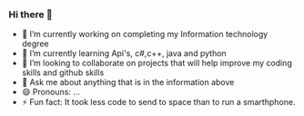 ### Hi there 👋
- 🔭 I’m currently working on completing my Information technology degree
- 🌱 I’m currently learning Api's, c#,c++, java and python 
- 👯 I’m looking to collaborate on projects that will help improve my coding skills and github skills
- 💬 Ask me about anything that is in the information above
- 😄 Pronouns: ...
- ⚡ Fun fact: It took less code to send to space than to run a smarthphone.

<!--
**DzunisaniBabane/DzunisaniBabane** is a ✨ _special_ ✨ repository because its `README.md` (this file) appears on your GitHub profile.

Here are some ideas to get you started:


-->

